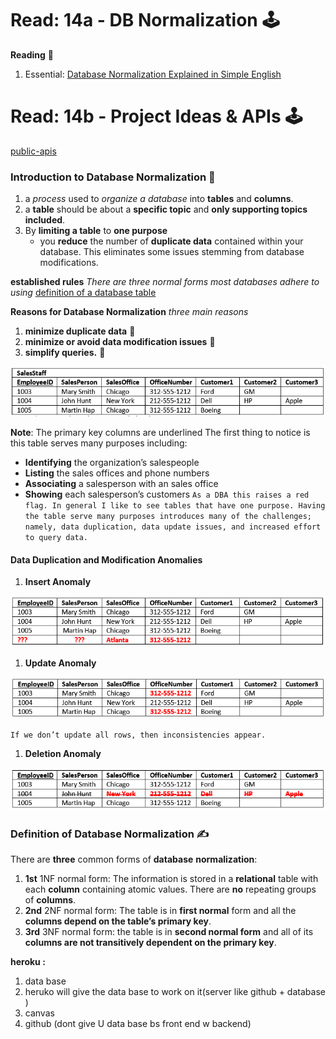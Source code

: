 # Read: 14a - DB Normalization :joystick:

**Reading** :musical_keyboard:

1. Essential: [Database Normalization Explained in Simple English](https://www.essentialsql.com/get-ready-to-learn-sql-database-normalization-explained-in-simple-english/)

# Read: 14b - Project Ideas & APIs :joystick:

[public-apis](https://github.com/public-apis/public-apis)

### Introduction to Database Normalization :drum:

1. a _process_ used to _organize a database_ into **tables** and **columns**.
1. a **table** should be about a **specific topic** and **only supporting topics included**.
1. By **limiting a table** to **one purpose**
   - you **reduce** the number of **duplicate data** contained within your database. This eliminates some issues stemming from database modifications.

**established rules**
_There are three normal forms most databases adhere to using_
[definition of a database table](https://www.essentialsql.com/what-is-a-database-table)

**Reasons for Database Normalization**
_three main reasons_

1. **minimize duplicate data** :musical_note:
1. **minimize or avoid data modification issues** :postal_horn:
1. **simplify queries.** :musical_score:

![Database Table before being normalized](img/Intro-Table-Not-Normalized.png)

**Note**: The primary key columns are underlined
The first thing to notice is this table serves many purposes including:

- **Identifying** the organization’s salespeople
- **Listing** the sales offices and phone numbers
- **Associating** a salesperson with an sales office
- **Showing** each salesperson’s customers
  `As a DBA this raises a red flag. In general I like to see tables that have one purpose. Having the table serve many purposes introduces many of the challenges; namely, data duplication, data update issues, and increased effort to query data.`

#### Data Duplication and Modification Anomalies

1. **Insert Anomaly**

![Database Normalization - Insert Anomaly](img/Intro-Insert-Anomaly.png)

1. **Update Anomaly**

![Table Update Anomaly](img/Intro-Update-Anomaly.png)

`If we don’t update all rows, then inconsistencies appear.`

1. **Deletion Anomaly**

![Table Deletion-Anomaly](img/Intro-Deletion-Anomaly.png)

### Definition of Database Normalization :writing_hand:

There are **three** common forms of **database** **normalization**:

1.  **1st** 1NF normal form: The information is stored in a **relational** table with each **column** containing atomic values. There are **no** repeating groups of **columns**.
1.  **2nd** 2NF normal form: The table is in **first normal** form and all the **columns depend on the table’s primary key**.
1.  **3rd** 3NF normal form: the table is in **second normal form** and all of its **columns are not transitively dependent on the primary key**.

**heroku :**

1.  data base
1.  heruko will give the data base to work on it(server like github + database )
1.  canvas
1.  github (dont give U data base bs front end w backend)
